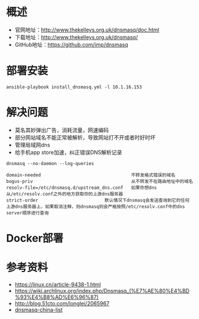 # 概述
- 官网地址：http://www.thekelleys.org.uk/dnsmasq/doc.html
- 下载地址：http://www.thekelleys.org.uk/dnsmasq/
- GitHub地址：https://github.com/imp/dnsmasq

# 部署安装
```
ansible-playbook install_dnsmasq.yml -l 10.1.16.153
```

# 解决问题
- 莫名其妙弹出广告，消耗流量，网速编码
- 部分网站域名不能正常被解析，导致网站打不开或者时好时坏
- 管理局域网dns
- 给手机app store加速，纠正错误DNS解析记录

```
dnsmasq --no-daemon --log-queries

domain-needed                                  不转发格式错误的域名
bogus-priv                                     从不转发不在路由地址中的域名
resolv-file=/etc/dnsmasq.d/upstream_dns.conf   如果你想dns从/etc/resolv.conf之外的地方获取你的上游dns服务器
strict-order                         默认情况下dnsmasq会发送查询到它的任何上游dns服务器上，如果取消注释，则dnsmasq则会严格按照/etc/resolv.conf中的dns server顺序进行查询
```

# Docker部署


# 参考资料
- https://linux.cn/article-9438-1.html
- https://wiki.archlinux.org/index.php/Dnsmasq_(%E7%AE%80%E4%BD%93%E4%B8%AD%E6%96%87)
- http://blog.51cto.com/longlei/2065967
- [dnsmasq-china-list](https://github.com/felixonmars/dnsmasq-china-list)
